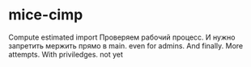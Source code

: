 # mice-cimp
Compute estimated import
Проверяем рабочий процесс. И нужно запретить мержить прямо в main. even for admins. And finally. More attempts. With priviledges. not yet